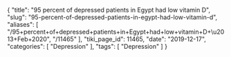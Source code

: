 {
    "title": "95 percent of depressed patients in Egypt had low vitamin D",
    "slug": "95-percent-of-depressed-patients-in-egypt-had-low-vitamin-d",
    "aliases": [
        "/95+percent+of+depressed+patients+in+Egypt+had+low+vitamin+D+\u2013+Feb+2020",
        "/11465"
    ],
    "tiki_page_id": 11465,
    "date": "2019-12-17",
    "categories": [
        "Depression"
    ],
    "tags": [
        "Depression"
    ]
}